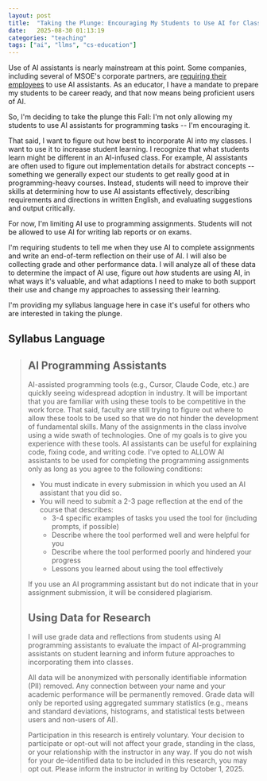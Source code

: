```yaml
---
layout: post
title:  "Taking the Plunge: Encouraging My Students to Use AI for Class"
date:   2025-08-30 01:13:19
categories: "teaching"
tags: ["ai", "llms", "cs-education"]
---
```


Use of AI assistants is nearly mainstream at this point.  Some companies, including several of MSOE's corporate partners, are [requiring their employees](https://www.washingtonpost.com/business/2025/06/03/ai-workplace-duolingo-shopify-employees/)
to use AI assistants. As an educator, I have a mandate to prepare my students to be career ready, and that now means being proficient users of AI.

So, I'm deciding to take the plunge this Fall: I'm not only allowing my students to use AI assistants for programming tasks -- I'm encouraging it.

That said, I want to figure out how best to incorporate AI into my classes.  I want to use it to increase student learning.  I recognize that what students learn
might be different in an AI-infused class.  For example, AI assistants are often used to figure out implementation details for abstract concepts -- something
we generally expect our students to get really good at in programming-heavy courses.  Instead, students will need to improve their skills at 
determining how to use AI assistants effectively, describing requirements and directions in written English, and evaluating suggestions and output critically.

For now, I'm limiting AI use to programming assignments.  Students will not be allowed to use AI for writing lab reports or on exams.

I'm requiring students to tell me when they use AI to complete assignments and write an end-of-term reflection on their use of AI.
I will also be collecting grade and other performance data.  I will analyze all of these data to determine the impact of AI use,
figure out *how* students are using AI, in what ways it's valuable, and what adaptions I need to make to both support their use
and change my approaches to assessing their learning.

I'm providing my syllabus language here in case it's useful for others who are interested in taking the plunge.

## Syllabus Language

> ## AI Programming Assistants
> AI-assisted programming tools (e.g., Cursor, Claude Code, etc.) are quickly seeing widespread adoption in industry.  It will be
> important that you are familiar with using these tools to be competitive in the work force.  That said, faculty are still trying to
> figure out where to allow these tools to be used so that we do not hinder the development of fundamental skills.  Many of the assignments
> in the class involve using a wide swath of technologies.  One of my goals is to give you experience with these tools.  AI assistants can
> be useful for explaining code, fixing code, and writing code.  I've opted to ALLOW AI assistants to be used for completing the programming
> assignments only as long as you agree to the following conditions:
> * You must indicate in every submission in which you used an AI assistant that you did so.
> * You will need to submit a 2-3 page reflection at the end of the course that describes:
>   * 3-4 specific examples of tasks you used the tool for (including prompts, if possible)
>   * Describe where the tool performed well and were helpful for you
>   * Describe where the tool performed poorly and hindered your progress
>   * Lessons you learned about using the tool effectively 
>
> If you use an AI programming assistant but do not indicate that in your assignment submission, it will be considered plagiarism.
>
> ## Using Data for Research
> I will use grade data and reflections from students using AI programming assistants to evaluate the impact of AI-programming assistants on student learning and inform future approaches to incorporating them into classes.
>
> All data will be anonymized with personally identifiable information (PII) removed.  Any connection between your name and your academic performance will be permanently removed.  Grade data will only be reported using aggregated summary statistics (e.g., means and standard deviations, histograms, and statistical tests between users and non-users of AI).
>
> Participation in this research is entirely voluntary. Your decision to participate or opt-out will not affect your grade, standing in the class, or your relationship with the instructor in any way. If you do not wish for your de-identified data to be included in this research, you may opt out. Please inform the instructor in writing by October 1, 2025.
